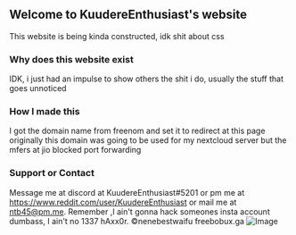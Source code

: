 ## Welcome to KuudereEnthusiast's website

This website is being kinda constructed, idk shit about css

### Why does this website exist

IDK, i just had an impulse to show others the shit i do, usually the stuff that goes unnoticed

### How I made this

I got the domain name from freenom and set it to redirect at this page
originally this domain was going to be used for my nextcloud server but the mfers at jio blocked port forwarding

### Support or Contact

Message me at discord at KuudereEnthusiast#5201 or pm me at https://www.reddit.com/user/KuudereEnthusiast or 
mail me at ntb45@pm.me. Remember ,I ain't gonna hack someones insta account dumbass, I ain't no 1337 hAxx0r.
©nenebestwaifu  freebobux.ga
![Image](https://github.com/NTB45/why_is_it_not_working/blob/main/ayachi-01.jpeg)
